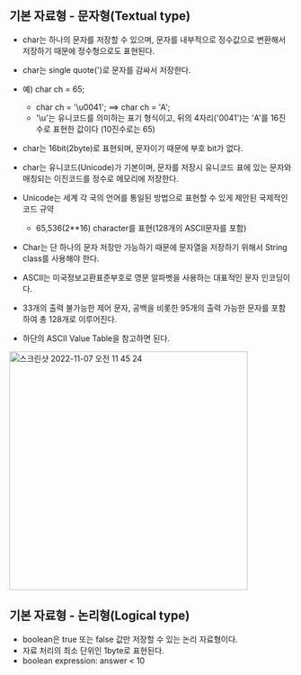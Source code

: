 ## 기본 자료형 - 문자형(Textual type)
- char는 하나의 문자를 저장할 수 있으며, 문자를 내부적으로 정수값으로 변환해서 저장하기 때문에 정수형으로도 표현된다.
- char는 single quote(')로 문자를 감싸서 저장한다.
- 예) char ch = 65;
  - char ch = '\u0041'; ==> char ch = 'A';
  - '\u'는 유니코드를 의미하는 표기 형식이고, 뒤의 4자리('0041')는 'A'를 16진수로 표현한 값이다 (10진수로는 65)

- char는 16bit(2byte)로 표현되며, 문자이기 때문에 부호 bit가 없다.
- char는 유니코드(Unicode)가 기본이며, 문자를 저장시 유니코드 표에 있는 문자와 매칭되는 이진코드를 정수로 메모리에 저장한다.
- Unicode는 세계 각 국의 언어를 통일된 방법으로 표현할 수 있게 제안된 국제적인 코드 규약
  - 65,536(2**16) character를 표현(128개의 ASCII문자를 포함)
  
- Char는 단 하나의 문자 저장만 가능하기 때문에 문자열을 저장하기 위해서 String class를 사용해야 한다.
- ASCII는 미국정보교환표준부호로 영문 알파벳을 사용하는 대표적인 문자 인코딩이다.
- 33개의 출력 불가능한 제어 문자, 공백을 비롯한 95개의 출력 가능한 문자를 포함하여 총 128개로 이루어진다.
- 하단의 ASCII Value Table을 참고하면 된다.

<img width="424" alt="스크린샷 2022-11-07 오전 11 45 24" src="https://user-images.githubusercontent.com/75515697/200215823-3159ec4b-06e9-4963-b5bb-1efd1e9f9be2.png">

## 기본 자료형 - 논리형(Logical type)
- boolean은 true 또는 false 값만 저장할 수 있는 논리 자료형이다.
- 자료 처리의 최소 단위인 1byte로 표현된다.
- boolean expression: answer < 10
